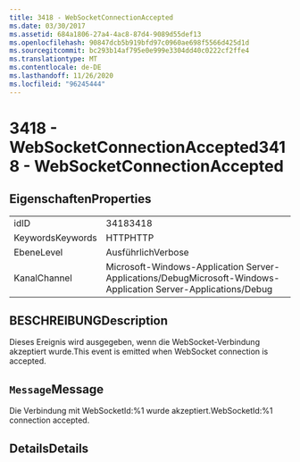 ```yaml
---
title: 3418 - WebSocketConnectionAccepted
ms.date: 03/30/2017
ms.assetid: 684a1806-27a4-4ac8-87d4-9089d55def13
ms.openlocfilehash: 90847dcb5b919bfd97c0960ae698f5566d425d1d
ms.sourcegitcommit: bc293b14af795e0e999e3304dd40c0222cf2ffe4
ms.translationtype: MT
ms.contentlocale: de-DE
ms.lasthandoff: 11/26/2020
ms.locfileid: "96245444"
---
```

# <a name="3418---websocketconnectionaccepted"></a><span data-ttu-id="4a031-102">3418 - WebSocketConnectionAccepted</span><span class="sxs-lookup"><span data-stu-id="4a031-102">3418 - WebSocketConnectionAccepted</span></span>

## <a name="properties"></a><span data-ttu-id="4a031-103">Eigenschaften</span><span class="sxs-lookup"><span data-stu-id="4a031-103">Properties</span></span>  
  
|||  
|-|-|  
|<span data-ttu-id="4a031-104">id</span><span class="sxs-lookup"><span data-stu-id="4a031-104">ID</span></span>|<span data-ttu-id="4a031-105">3418</span><span class="sxs-lookup"><span data-stu-id="4a031-105">3418</span></span>|  
|<span data-ttu-id="4a031-106">Keywords</span><span class="sxs-lookup"><span data-stu-id="4a031-106">Keywords</span></span>|<span data-ttu-id="4a031-107">HTTP</span><span class="sxs-lookup"><span data-stu-id="4a031-107">HTTP</span></span>|  
|<span data-ttu-id="4a031-108">Ebene</span><span class="sxs-lookup"><span data-stu-id="4a031-108">Level</span></span>|<span data-ttu-id="4a031-109">Ausführlich</span><span class="sxs-lookup"><span data-stu-id="4a031-109">Verbose</span></span>|  
|<span data-ttu-id="4a031-110">Kanal</span><span class="sxs-lookup"><span data-stu-id="4a031-110">Channel</span></span>|<span data-ttu-id="4a031-111">Microsoft-Windows-Application Server-Applications/Debug</span><span class="sxs-lookup"><span data-stu-id="4a031-111">Microsoft-Windows-Application Server-Applications/Debug</span></span>|  
  
## <a name="description"></a><span data-ttu-id="4a031-112">BESCHREIBUNG</span><span class="sxs-lookup"><span data-stu-id="4a031-112">Description</span></span>  

 <span data-ttu-id="4a031-113">Dieses Ereignis wird ausgegeben, wenn die WebSocket-Verbindung akzeptiert wurde.</span><span class="sxs-lookup"><span data-stu-id="4a031-113">This event is emitted when WebSocket connection is accepted.</span></span>  
  
## <a name="message"></a><span data-ttu-id="4a031-114">`Message`</span><span class="sxs-lookup"><span data-stu-id="4a031-114">Message</span></span>  

 <span data-ttu-id="4a031-115">Die Verbindung mit WebSocketId:%1 wurde akzeptiert.</span><span class="sxs-lookup"><span data-stu-id="4a031-115">WebSocketId:%1 connection accepted.</span></span>  
  
## <a name="details"></a><span data-ttu-id="4a031-116">Details</span><span class="sxs-lookup"><span data-stu-id="4a031-116">Details</span></span>
